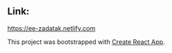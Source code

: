 ## Link:
https://ee-zadatak.netlify.com

This project was bootstrapped with [Create React App](https://github.com/facebook/create-react-app).
